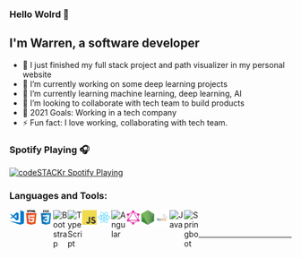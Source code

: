 ### Hello Wolrd 👋

## I'm Warren, a software developer

- 🔭 I just finished my full stack project and path visualizer in my personal website
- 🔭 I’m currently working on some deep learning projects
- 🌱 I’m currently learning machine learning, deep learning, AI
- 👯 I’m looking to collaborate with tech team to build products
- 🥅 2021 Goals: Working in a tech company
- ⚡ Fun fact: I love working, collaborating with tech team.

### Spotify Playing 🎧

[<img src="https://now-playing-codestackr.vercel.app/api/spotify-playing" alt="codeSTACKr Spotify Playing" width="350" />](https://open.spotify.com/user/swyqyimdc12jajde4vpwd2x1b)


### Languages and Tools:

<img align="left" alt="Visual Studio Code" width="26px" src="https://raw.githubusercontent.com/github/explore/80688e429a7d4ef2fca1e82350fe8e3517d3494d/topics/visual-studio-code/visual-studio-code.png" />
<img align="left" alt="HTML5" width="26px" src="https://raw.githubusercontent.com/github/explore/80688e429a7d4ef2fca1e82350fe8e3517d3494d/topics/html/html.png" />
<img align="left" alt="CSS3" width="26px" src="https://raw.githubusercontent.com/github/explore/80688e429a7d4ef2fca1e82350fe8e3517d3494d/topics/css/css.png" />
<img align="left" alt="Bootstrap" width="26px" src="https://user-images.githubusercontent.com/43390744/103718219-dd7df500-4f8b-11eb-8094-c35aaac690ee.png" />
<img align="left" alt="TypeScript" width="26px" src="https://user-images.githubusercontent.com/43390744/103717439-1d90a800-4f8b-11eb-9a18-63a72f333dbf.png" />
<img align="left" alt="JavaScript" width="26px" src="https://raw.githubusercontent.com/github/explore/80688e429a7d4ef2fca1e82350fe8e3517d3494d/topics/javascript/javascript.png" />
<img align="left" alt="React" width="26px" src="https://raw.githubusercontent.com/github/explore/80688e429a7d4ef2fca1e82350fe8e3517d3494d/topics/react/react.png" />
<img align="left" alt="Angular" width="26px" src="https://user-images.githubusercontent.com/43390744/103717515-4b75ec80-4f8b-11eb-9b64-4afbdff8c1e8.png" />
<img align="left" alt="GraphQL" width="26px" src="https://raw.githubusercontent.com/github/explore/80688e429a7d4ef2fca1e82350fe8e3517d3494d/topics/graphql/graphql.png" />
<img align="left" alt="Node.js" width="26px" src="https://raw.githubusercontent.com/github/explore/80688e429a7d4ef2fca1e82350fe8e3517d3494d/topics/nodejs/nodejs.png" />
<img align="left" alt="MySQL" width="26px" src="https://raw.githubusercontent.com/github/explore/80688e429a7d4ef2fca1e82350fe8e3517d3494d/topics/mysql/mysql.png" />
<img align="left" alt="Java" width="26px" src="https://user-images.githubusercontent.com/43390744/103717606-8a0ba700-4f8b-11eb-956a-00416033e02a.png" />
<img align="left" alt="Springboot" width="26px" src="https://user-images.githubusercontent.com/43390744/103717624-98f25980-4f8b-11eb-9b82-94b4c86e3270.png" />


<br />
<br />

---
